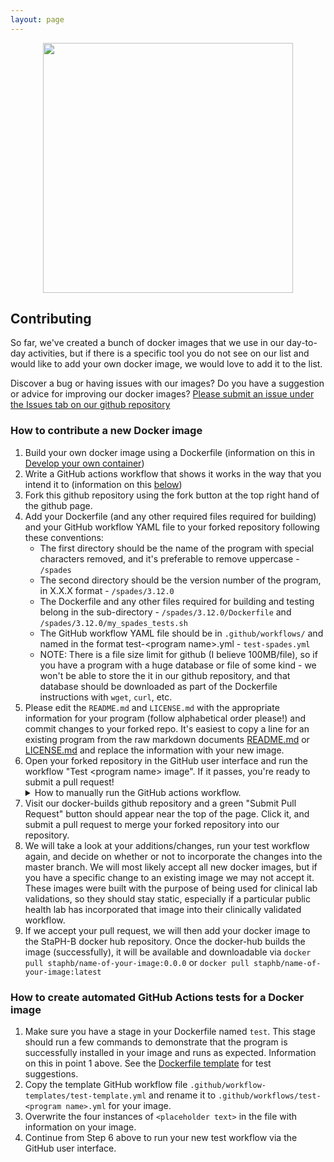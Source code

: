 ```yaml
---
layout: page
---
```


<img src="/docker-builds/assets/user_guide.png" style="display:block;margin-left:auto;margin-right:auto;width:400px">

## Contributing
So far, we've created a bunch of docker images that we use in our day-to-day activities, but if there is a specific tool you do not see on our list and would like to add your own docker image, we would love to add it to the list.

Discover a bug or having issues with our images? Do you have a suggestion or advice for improving our docker images? [Please submit an issue under the Issues tab on our github repository](https://github.com/StaPH-B/docker-builds/issues)

### How to contribute a new Docker image
1. Build your own docker image using a Dockerfile (information on this in [Develop your own container](https://staph-b.github.io/docker-builds/make_containers/))
2. Write a GitHub actions workflow that shows it works in the way that you intend it to (information on this [below](#how-to-create-automated-github-actions-tests-for-a-docker-image))
3. Fork this github repository using the fork button at the top right hand of the github page.
4. Add your Dockerfile (and any other required files required for building) and your GitHub workflow YAML file to your forked repository following these conventions:
    * The first directory should be the name of the program with special characters removed, and it's preferable to remove uppercase - `/spades`
    * The second directory should be the version number of the program, in X.X.X format - `/spades/3.12.0`
    * The Dockerfile and any other files required for building and testing belong in the sub-directory - `/spades/3.12.0/Dockerfile` and `/spades/3.12.0/my_spades_tests.sh`
    * The GitHub workflow YAML file should be in `.github/workflows/` and named in the format test-\<program name\>.yml - `test-spades.yml`
    * NOTE: There is a file size limit for github (I believe 100MB/file), so if you have a program with a huge database or file of some kind -  we won't be able to store the it in our github repository, and that database should be downloaded as part of the Dockerfile instructions with `wget`, `curl`, etc.
5. Please edit the `README.md` and `LICENSE.md` with the appropriate information for your program (follow alphabetical order please!) and commit changes to your forked repo. It's easiest to copy a line for an existing program from the raw markdown documents [README.md](https://raw.githubusercontent.com/StaPH-B/docker-builds/master/README.md) or [LICENSE.md](https://raw.githubusercontent.com/StaPH-B/docker-builds/master/LICENSE.md) and replace the information with your new image.
6. Open your forked repository in the GitHub user interface and run the workflow "Test \<program name\> image". If it passes, you're ready to submit a pull request!
   <details>
         <summary>How to manually run the GitHub actions workflow.</summary>
      <br>
      Find the button to manually trigger the workflow for your image:
      <img src="../assets/trigger_github_actions_workflow.png">
      <br>
      <br>
      Note: if you added your files to a branch, you need to have that branch set as default to be able to manually trigger the workflow:
      <img src="../assets/set_github_default_branch.png">
   </details>
7. Visit our docker-builds github repository and a green "Submit Pull Request" button should appear near the top of the page. Click it, and submit a pull request to merge your forked repository into our repository.
8. We will take a look at your additions/changes, run your test workflow again, and decide on whether or not to incorporate the changes into the master branch. We will most likely accept all new docker images, but if you have a specific change to an existing image we may not accept it. These images were built with the purpose of being used for clinical lab validations, so they should stay static, especially if a particular public health lab has incorporated that image into their clinically validated workflow.
9. If we accept your pull request, we will then add your docker image to the StaPH-B docker hub repository. Once the docker-hub builds the image (successfully), it will be available and downloadable via `docker pull staphb/name-of-your-image:0.0.0` or `docker pull staphb/name-of-your-image:latest`

### How to create automated GitHub Actions tests for a Docker image

1. Make sure you have a stage in your Dockerfile named `test`. This stage should run a few commands to demonstrate that the program is successfully installed in your image and runs as expected. Information on this in point 1 above. See the [Dockerfile template](../dockerfile-template/Dockerfile) for test suggestions.
2. Copy the template GitHub workflow file `.github/workflow-templates/test-template.yml` and rename it to `.github/workflows/test-<program name>.yml` for your image.
3. Overwrite the four instances of `<placeholder text>` in the file with information on your image.
4. Continue from Step 6 above to run your new test workflow via the GitHub user interface.
